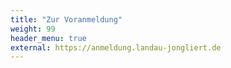 ```yaml
---
title: "Zur Voranmeldung"
weight: 99
header_menu: true
external: https://anmeldung.landau-jongliert.de
---
```

